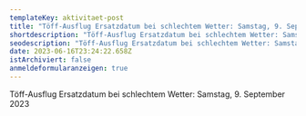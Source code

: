```yaml
---
templateKey: aktivitaet-post
title: "Töff-Ausflug Ersatzdatum bei schlechtem Wetter: Samstag, 9. September 2023"
shortdescription: "Töff-Ausflug Ersatzdatum bei schlechtem Wetter: Samstag, 9. September 2023"
seodescription: "Töff-Ausflug Ersatzdatum bei schlechtem Wetter: Samstag, 9. September 2023"
date: 2023-06-16T23:24:22.658Z
istArchiviert: false
anmeldeformularanzeigen: true
---
```

Töff-Ausflug Ersatzdatum bei schlechtem Wetter: Samstag, 9. September 2023